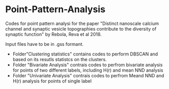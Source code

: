 # Point-Pattern-Analysis
Codes for point pattern analysi for the paper "Distinct nanoscale calcium channel and synaptic vesicle topographies contribute to the diversity of synaptic function" by Rebola, Reva et al 2018.

Input files have to be in .gss formant. 

- Folder"Clustering statistics" contains codes to perform DBSCAN and based on its resutls statistcs on the clusters.
- Folder "Bivariate Analysis" contrais codes to perfrom bivariate analysis for points of two different labels, including H(r) and mean NND analysis
- Folder "Univariate Analysis" contrais codes to perfrom Meand NND and H(r) analysis for points of single label
